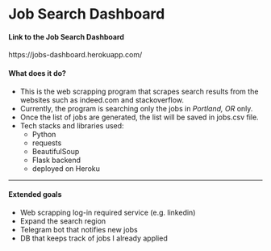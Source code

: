 # Job Search Dashboard 

<h4>Link to the Job Search Dashboard</h4>
https://jobs-dashboard.herokuapp.com/

<h4>What does it do?</h4>

- This is the web scrapping program that scrapes search results from the websites such as indeed.com and stackoverflow. 
- Currently, the program is searching only the jobs in *Portland, OR* only.  
- Once the list of jobs are generated, the list will be saved in jobs.csv file. 
- Tech stacks and libraries used: 
  - Python
  - requests
  - BeautifulSoup
  - Flask backend
  - deployed on Heroku 

--------------------------------------------------------------------
<h4>Extended goals</h4> 

- Web scrapping log-in required service (e.g. linkedin)
- Expand the search region 
- Telegram bot that notifies new jobs
- DB that keeps track of jobs I already applied
